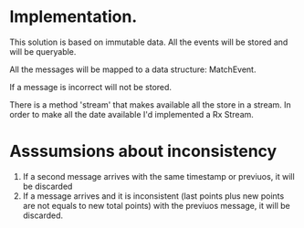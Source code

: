 
# Implementation.

 This solution is based on immutable data. All the events will be stored and will be queryable.

 All the messages will be mapped to a data structure: MatchEvent.

 If a message is incorrect will not be stored.

 There is a method 'stream' that makes available all the store in a stream. In order to make all the date available I'd implemented a Rx Stream.


# Asssumsions about inconsistency

 1. If a second message arrives with the same timestamp or previuos, it will be discarded
 2. If a message arrives and it is inconsistent (last points plus new points are not equals to new total points) with the previuos message, it will be discarded.
